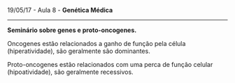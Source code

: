 19/05/17 - Aula 8 - **Genética Médica**

---

**Seminário sobre genes e proto-oncogenes.**

Oncogenes estão relacionados a ganho de função pela célula \(hiperatividade\), são geralmente são dominantes.

Proto-oncogenes estão relacionados com uma perca de função celular \(hipoatividade\), são geralmente recessivos.



